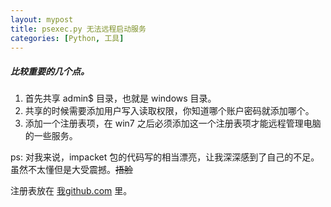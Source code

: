 ```yaml
---
layout: mypost
title: psexec.py 无法远程启动服务
categories: [Python, 工具]
---
```

##### 比较重要的几个点。

1. 首先共享 admin$ 目录，也就是 windows 目录。
2. 共享的时候需要添加用户写入读取权限，你知道哪个账户密码就添加哪个。
3. 添加一个注册表项，在 win7 之后必须添加这一个注册表项才能远程管理电脑的一些服务。

ps: 对我来说，impacket 包的代码写的相当漂亮，让我深深感到了自己的不足。虽然不太懂但是大受震撼。~~捂脸~~

注册表放在 [我github.com](https://github.com/fenglilinglegeluan/fenglilinglegeluan.github.io) 里。

